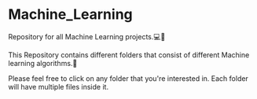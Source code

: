 # Machine_Learning
Repository for all Machine Learning projects.💻🤖

This Repository contains different folders that consist of different Machine learning algorithms.📁 

Please feel free to click on any folder that you're interested in. Each folder will have multiple files inside it.
